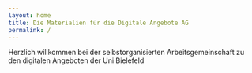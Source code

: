 ```yaml
---
layout: home
title: Die Materialien für die Digitale Angebote AG
permalink: /
---
```


Herzlich willkommen bei der selbstorganisierten Arbeitsgemeinschaft zu den digitalen Angeboten der Uni Bielefeld
